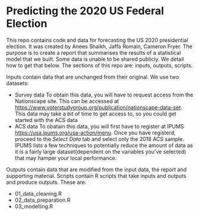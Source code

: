 # Predicting the 2020 US Federal Election

This repo contains code and data for forecasting the US 2020 presidential election. It was created by Anees Shaikh, Jaffa Romain, Cameron Fryer. The purpose is to create a report that summarises the results of a statistical model that we built. Some data is unable to be shared publicly. We detail how to get that below. The sections of this repo are: inputs, outputs, scripts.

Inputs contain data that are unchanged from their original. We use two datasets: 

- Survey data 
  To obtain this data, you will have to request access from the Nationscape site. This can be accessed at https://www.voterstudygroup.org/publication/nationscape-data-set. This data may take a bit of time to get access to, so you could get started with the ACS data
- ACS data 
  To obatain this data, you will first have to register at IPUMS https://usa.ipums.org/usa-action/menu. Once you have registerd, proceed to the *Select Data* tab and select only the 2018 ACS sample. IPUMS lists a few techniques to potentially reduce the amount of data as it is a fairly large dataset(dependent on the variables you've selected) that may hamper your local performance.

Outputs contain data that are modified from the input data, the report and supporting material.
Scripts contain R scripts that take inputs and outputs and produce outputs. These are:

- 01_data_cleaning.R
- 02_data_preparation.R
- 03_modelling.R
